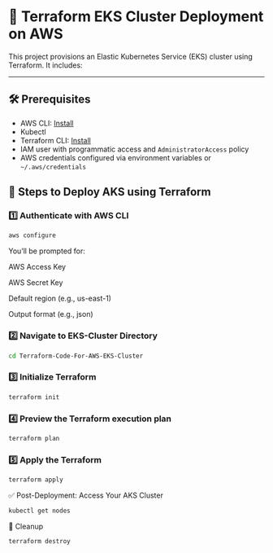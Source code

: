 
# 🚀 Terraform EKS Cluster Deployment on AWS

This project provisions an Elastic Kubernetes Service (EKS) cluster using Terraform. It includes:

---

## 🛠️ Prerequisites

- AWS CLI: [Install](https://docs.aws.amazon.com/cli/latest/userguide/install-cliv2.html)
- Kubectl 
- Terraform CLI: [Install](https://developer.hashicorp.com/terraform/downloads)
- IAM user with programmatic access and `AdministratorAccess` policy
- AWS credentials configured via environment variables or `~/.aws/credentials`

## 🧪 Steps to Deploy AKS using Terraform

### 1️⃣ Authenticate with AWS CLI


```bash
aws configure
```
You’ll be prompted for:

AWS Access Key

AWS Secret Key

Default region (e.g., us-east-1)

Output format (e.g., json)


### 2️⃣ Navigate to EKS-Cluster Directory 
```bash
cd Terraform-Code-For-AWS-EKS-Cluster
```


### 3️⃣ Initialize Terraform
```bash
terraform init
```

### 4️⃣ Preview the Terraform execution plan
```bash
terraform plan
```

### 5️⃣ Apply the Terraform 
```bash
terraform apply
```

✅ Post-Deployment: Access Your AKS Cluster

```bash
kubectl get nodes
```



🧹 Cleanup
```bash
terraform destroy
```
